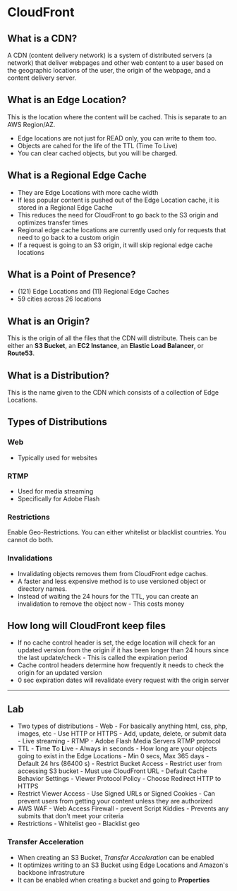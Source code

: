# CloudFront

## What is a CDN?

A CDN (content delivery network) is a system of distributed servers (a network) that deliver webpages and other web content to a user based on the geographic locations of the user, the origin of the webpage, and a content delivery server.

## What is an Edge Location?

This is the location where the content will be cached. This is separate to an AWS Region/AZ.

- Edge locations are not just for READ only, you can write to them too.
- Objects are cahed for the life of the TTL (Time To Live)
- You can clear cached objects, but you will be charged.

## What is a Regional Edge Cache

- They are Edge Locations with more cache width
- If less popular content is pushed out of the Edge Location cache, it is stored in a Regional Edge Cache
- This reduces the need for CloudFront to go back to the S3 origin and optimizes transfer times
- Regional edge cache locations are currently used only for requests that need to go back to a custom origin
- If a request is going to an S3 origin, it will skip regional edge cache locations

## What is a Point of Presence?

- (121) Edge Locations and (11) Regional Edge Caches
- 59 cities across 26 locations

## What is an Origin?

This is the origin of all the files that the CDN will distribute. Theis can be either an **S3 Bucket**, an **EC2 Instance**, an **Elastic Load Balancer**, or **Route53**.

## What is a Distribution?

This is the name given to the CDN which consists of a collection of Edge Locations.

## Types of Distributions

### Web

- Typically used for websites

### RTMP

- Used for media streaming
- Specifically for Adobe Flash

### Restrictions

Enable Geo-Restrictions. You can either whitelist or blacklist countries. You cannot do both.

### Invalidations

- Invalidating objects removes them from CloudFront edge caches.
- A faster and less expensive method is to use versioned object or directory names.
- Instead of waiting the 24 hours for the TTL, you can create an invalidation to remove the object now - This costs money

## How long will CloudFront keep files

- If no cache control header is set, the edge location will check for an updated version from the origin if it has been longer than 24 hours since the last update/check - This is called the expiration period
- Cache control headers determine how frequently it needs to check the origin for an updated version
- 0 sec expiration dates will revalidate every request with the origin server

---

## Lab

- Two types of distributions - Web - For basically anything html, css, php, images, etc - Use HTTP or HTTPS - Add, update, delete, or submit data - Live streaming - RTMP - Adobe Flash Media Servers RTMP protocol
- TTL - **T**ime **T**o **L**ive - Always in seconds - How long are your objects going to exist in the Edge Locations - Min 0 secs, Max 365 days - Default 24 hrs (86400 s) - Restrict Bucket Access - Restrict user from accessing S3 bucket - Must use CloudFront URL - Default Cache Behavior Settings - Viewer Protocol Policy - Choose Redirect HTTP to HTTPS
- Restrict Viewer Access - Use Signed URLs or Signed Cookies - Can prevent users from getting your content unless they are authorized
- AWS WAF - Web Access Firewall - prevent Script Kiddies - Prevents any submits that don't meet your criteria
- Restrictions - Whitelist geo - Blacklist geo

### Transfer Acceleration

- When creating an S3 Bucket, _Transfer Acceleration_ can be enabled
- It optimizes writing to an S3 Bucket using Edge Locations and Amazon's backbone infrastruture
- It can be enabled when creating a bucket and going to **Properties**
